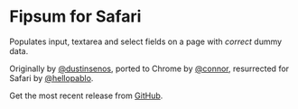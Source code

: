 # Fipsum for Safari

Populates input, textarea and select fields on a page with _correct_ dummy data.

Originally by [@dustinsenos](http://github.com/dustinsenos), ported to Chrome by [@connor](http://github.com/connor), resurrected for Safari by [@hellopablo](http://github.com/hellopablo).

Get the most recent release from [GitHub](https://github.com/hellopablo/fipsum-safari/releases).
